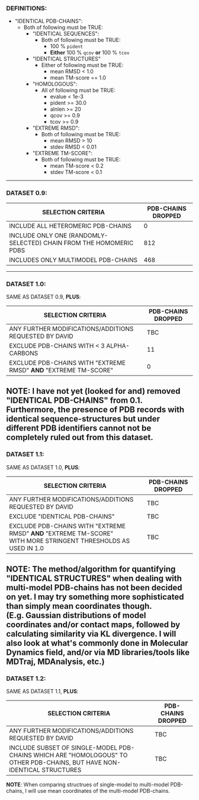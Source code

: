 ### DEFINITIONS:
 
- "IDENTICAL PDB-CHAINS":
  - Both of following must be TRUE:
    - "IDENTICAL SEQUENCES":
      - Both of following must be TRUE:
        - 100 % `pident` 
        - **Either** 100 % `qcov` **or** 100 % `tcov`
    - "IDENTICAL STRUCTURES"
      - Either of following must be TRUE:
        - mean RMSD < 1.0 
        - mean TM-score == 1.0 
    - "HOMOLOGOUS":
        - All of following must be TRUE:
            - evalue < 1e-3 
            - pident >= 30.0 
            - alnlen >= 20 
            - qcov >= 0.9
            - tcov >= 0.9
    - "EXTREME RMSD":
       - Both of following must be TRUE:
           - mean RMSD > 10
           - stdev RMSD < 0.01
    - "EXTREME TM-SCORE":
       - Both of following must be TRUE:
           - mean TM-score < 0.2
           - stdev TM-score < 0.1 
---

### DATASET 0.9:
| SELECTION CRITERIA                                                 | PDB-CHAINS DROPPED |
|--------------------------------------------------------------------|--------------------|
| INCLUDE ALL HETEROMERIC PDB-CHAINS                                 | 0                  |
| INCLUDE ONLY ONE (RANDOMLY-SELECTED) CHAIN FROM THE HOMOMERIC PDBS | 812                |
| INCLUDES ONLY MULTIMODEL PDB-CHAINS                                | 468                |
---

### DATASET 1.0:
SAME AS DATASET 0.9, **PLUS**: 

| SELECTION CRITERIA                                                                                             | PDB-CHAINS DROPPED  |
|----------------------------------------------------------------------------------------------------------------|---------------------|
| ANY FURTHER MODIFICATIONS/ADDITIONS REQUESTED BY DAVID                                                         | TBC                 |
| EXCLUDE PDB-CHAINS WITH < 3 ALPHA-CARBONS                                                                      | 11                  |
| EXCLUDE PDB-CHAINS WITH "EXTREME RMSD" **AND** "EXTREME TM-SCORE"                                              | 0                   |


**NOTE**: I have not yet (looked for and) removed "IDENTICAL PDB-CHAINS" from 0.1. <br>
Furthermore, the presence of PDB records with identical sequence-structures but under different PDB identifiers 
cannot not be completely ruled out from this dataset.
---

### DATASET 1.1:
SAME AS DATASET 1.0, **PLUS**:

| SELECTION CRITERIA                                                                                                  | PDB-CHAINS DROPPED |
|---------------------------------------------------------------------------------------------------------------------|--------------------|
| ANY FURTHER MODIFICATIONS/ADDITIONS REQUESTED BY DAVID                                                              | TBC                |
| EXCLUDE "IDENTICAL PDB-CHAINS"                                                                                      | TBC                |
| EXCLUDE PDB-CHAINS WITH "EXTREME RMSD" **AND** "EXTREME TM-SCORE"<br> WITH MORE STRINGENT THRESHOLDS AS USED IN 1.0 | TBC                | 
**NOTE**: The method/algorithm for quantifying "IDENTICAL STRUCTURES" when dealing with multi-model PDB-chains has 
not been decided on yet. I may try something more sophisticated than simply mean coordinates though.
<br>(E.g. Gaussian distributions of model coordinates and/or contact maps, followed by calculating similarity via 
KL divergence. I will also look at what's commonly done in Molecular Dynamics field, and/or via MD libraries/tools like MDTraj, MDAnalysis, etc.)
---

### DATASET 1.2:
SAME AS DATASET 1.1, **PLUS**:

| SELECTION CRITERIA                                                                                                      | PDB-CHAINS DROPPED |
|-------------------------------------------------------------------------------------------------------------------------|--------------------|
| ANY FURTHER MODIFICATIONS/ADDITIONS REQUESTED BY DAVID                                                                  | TBC                |
| INCLUDE SUBSET OF SINGLE-MODEL PDB-CHAINS WHICH ARE "HOMOLOGOUS" TO OTHER PDB-CHAINS, BUT HAVE NON-IDENTICAL STRUCTURES | TBC                |
**NOTE**: When comparing structrues of single-model to multi-model PDB-chains, I will use mean coordinates of the multi-model PDB-chains.